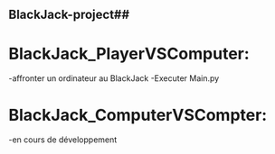## BlackJack-project##

# BlackJack_PlayerVSComputer:

-affronter un ordinateur au BlackJack
-Executer Main.py


# BlackJack_ComputerVSCompter:

-en cours de développement
